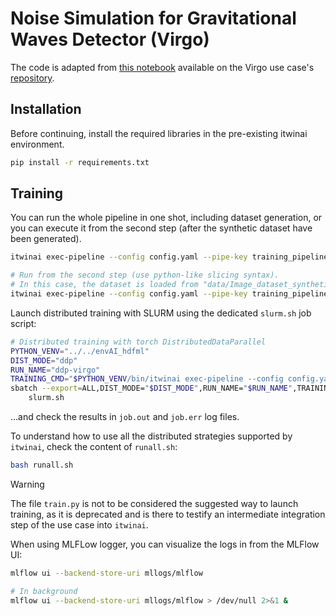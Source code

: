 # Noise Simulation for Gravitational Waves Detector (Virgo)

The code is adapted from
[this notebook](https://github.com/interTwin-eu/DT-Virgo-notebooks/blob/main/WP_4_4/interTwin_wp_4.4_synthetic_data.ipynb)
available on the Virgo use case's [repository](https://github.com/interTwin-eu/DT-Virgo-notebooks).

## Installation

Before continuing, install the required libraries in the pre-existing itwinai environment.

```bash
pip install -r requirements.txt
```

## Training

You can run the whole pipeline in one shot, including dataset generation, or you can
execute it from the second step (after the synthetic dataset have been generated).

```bash
itwinai exec-pipeline --config config.yaml --pipe-key training_pipeline

# Run from the second step (use python-like slicing syntax).
# In this case, the dataset is loaded from "data/Image_dataset_synthetic_64x64.pkl"
itwinai exec-pipeline --config config.yaml --pipe-key training_pipeline --steps 1:
```

Launch distributed training with SLURM using the dedicated `slurm.sh` job script:

```bash
# Distributed training with torch DistributedDataParallel
PYTHON_VENV="../../envAI_hdfml"
DIST_MODE="ddp"
RUN_NAME="ddp-virgo"
TRAINING_CMD="$PYTHON_VENV/bin/itwinai exec-pipeline --config config.yaml --steps 1: --pipe-key training_pipeline -o strategy=ddp"
sbatch --export=ALL,DIST_MODE="$DIST_MODE",RUN_NAME="$RUN_NAME",TRAINING_CMD="$TRAINING_CMD",PYTHON_VENV="$PYTHON_VENV" \
    slurm.sh
```

...and check the results in `job.out` and `job.err` log files.

To understand how to use all the distributed strategies supported by `itwinai`,
check the content of `runall.sh`:

```bash
bash runall.sh
```

> [!WARNING]
> The file `train.py` is not to be considered the suggested way to launch training,
> as it is deprecated and is there to testify an intermediate integration step
> of the use case into `itwinai`.

When using MLFLow logger, you can visualize the logs in from the MLFlow UI:

```bash
mlflow ui --backend-store-uri mllogs/mlflow

# In background 
mlflow ui --backend-store-uri mllogs/mlflow > /dev/null 2>&1 &
```

